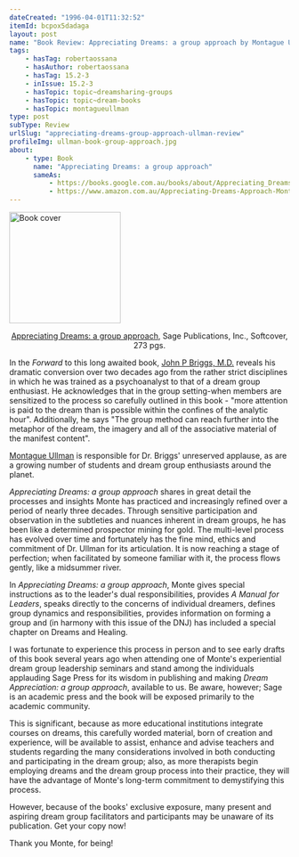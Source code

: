 ```yaml
---
dateCreated: "1996-04-01T11:32:52"
itemId: bcpox5dadaga
layout: post
name: "Book Review: Appreciating Dreams: a group approach by Montague Ullman"
tags:
    - hasTag: robertaossana
    - hasAuthor: robertaossana
    - hasTag: 15.2-3
    - inIssue: 15.2-3
    - hasTopic: topic~dreamsharing-groups
    - hasTopic: topic~dream-books
    - hasTopic: montagueullman
type: post
subType: Review
urlSlug: "appreciating-dreams-group-approach-ullman-review"
profileImg: ullman-book-group-approach.jpg
about:
    - type: Book
      name: "Appreciating Dreams: a group approach"
      sameAs:
          - https://books.google.com.au/books/about/Appreciating_Dreams.html?id=dHJ9AAAAMAAJ
          - https://www.amazon.com.au/Appreciating-Dreams-Approach-Montague-Ullman/dp/0761901280
---
```


<img src="../images/ullman-book-group-approach.jpg" width="200" height="auto" alt="Book cover"/><!--nopreview--><div class="caption" style="text-align:center"><a href="https://www.amazon.com.au/Appreciating-Dreams-Approach-Montague-Ullman/dp/0761901280">Appreciating Dreams: a group approach</a>, Sage Publications, Inc., Softcover, 273 pgs.</div><!--/nopreview-->

In the _Forward_ to this long awaited book, [John P Briggs, M.D.](https://web.archive.org/web/20210319011315/https://www.tribstar.com/obituaries/john-philip-briggs-m-d/article_8d614edc-4789-5d76-bb5e-aeb64c0acf55.html) reveals his dramatic conversion over two decades ago from the rather strict disciplines in which he was trained as a psychoanalyst to that of a dream group enthusiast. He acknowledges that in the group setting-when members are sensitized to the process so carefully outlined in this book - "more attention is paid to the dream than is possible within the confines of the analytic hour". Additionally, he says "The group method can reach further into the metaphor of the dream, the imagery and all of the associative material of the manifest content".

[Montague Ullman](../@montagueullman) is responsible for Dr. Briggs' unreserved applause, as are a growing number of students and dream group enthusiasts around the planet.

_Appreciating Dreams: a group approach_ shares in great detail the processes and insights Monte has practiced and increasingly refined over a period of nearly three decades. Through sensitive participation and observation in the subtleties and nuances inherent in dream groups, he has been like a determined prospector mining for gold. The multi-level process has evolved over time and fortunately has the fine mind, ethics and commitment of Dr. Ullman for its articulation. It is now reaching a stage of perfection; when facilitated by someone familiar with it, the process flows gently, like a midsummer river.

In _Appreciating Dreams: a group approach_, Monte gives special instructions as to the leader's dual responsibilities, provides _A Manual for Leaders_, speaks directly to the concerns of individual dreamers, defines group dynamics and responsibilities, provides information on forming a group and (in harmony with this issue of the DNJ) has included a special chapter on Dreams and Healing.

I was fortunate to experience this process in person and to see early drafts of this book several years ago when attending one of Monte's experiential dream group leadership seminars and stand among the individuals applauding Sage Press for its wisdom in publishing and making _Dream Appreciation: a group approach_, available to us. Be aware, however; Sage is an academic press and the book will be exposed primarily to the academic community.

This is significant, because as more educational institutions integrate courses on dreams, this carefully worded material, born of creation and experience, will be available to assist, enhance and advise teachers and students regarding the many considerations involved in both conducting and participating in the dream group; also, as more therapists begin employing dreams and the dream group process into their practice, they will have the advantage of Monte's long-term commitment to demystifying this process.

However, because of the books' exclusive exposure, many present and aspiring dream group facilitators and participants may be unaware of its publication. Get your copy now!

Thank you Monte, for being!
